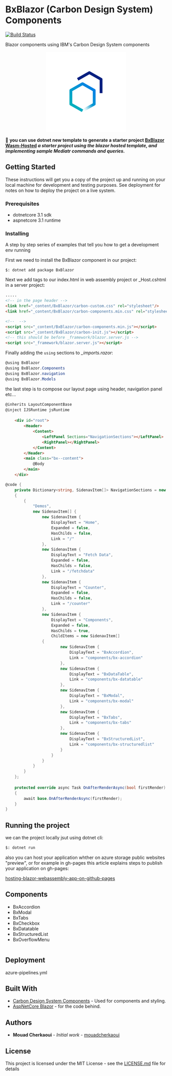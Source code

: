 # BxBlazor (Carbon Design System) Components

[![Build Status](https://dev.azure.com/cherkaouimouad/BxBlazor/_apis/build/status/BxBlazor?branchName=develop)](https://dev.azure.com/cherkaouimouad/BxBlazor/_build/latest?definitionId=50&branchName=develop)

Blazor components using IBM's Carbon Design System components
<p align="center"><img src="img/carbon_design_system_white.png" width="250"></p>

🔎 **you can use dotnet new template to generate a starter project [BxBlazor Wasm-Hosted](https://nx.dev)  *a starter project using the blazor hosted template, and implementing sample Mediatr commands and queries.***

## Getting Started

These instructions will get you a copy of the project up and running on your local machine for development and testing purposes. See deployment for notes on how to deploy the project on a live system.

### Prerequisites

- dotnetcore 3.1 sdk
- aspnetcore 3.1 runtime

### Installing

A step by step series of examples that tell you how to get a development env running

First we need to install the BxBlazor component in our project:

```
$: dotnet add package BxBlazor
```

Next we add tags to our index.html in web assembly project or _Host.cshtml in a server project:

```html
.....
<!-- in the page header -->
<link href="_content/BxBlazor/carbon-custom.css" rel="stylesheet"/>
<link href="_content/BxBlazor/carbon-components.min.css" rel="stylesheet"/>
```

```html
<!--  -->
<script src="_content/BxBlazor/carbon-components.min.js"></script>
<script src="_content/BxBlazor/carbon-init.js"></script>
<!-- this should be before _framework/blazor.server.js -->
<script src="_framework/blazor.server.js"></script>

```
Finally adding the ```using``` sections to *_imports.razor*:

```csharp
@using BxBlazor
@using BxBlazor.Components
@using BxBlazor.navigation
@using BxBlazor.Models
```

the last step is to compose our layout page using header, navigation panel etc...

```html
@inherits LayoutComponentBase
@inject IJSRuntime jsRuntime

    <div id="root">
        <Header>
            <Content>
                <LeftPanel Sections="NavigationSections"></LeftPanel>
                <RightPanel></RightPanel>
            </Content>
        </Header>
        <main class="bx--content">
            @Body
        </main>
    </div>
```
```cs 
@code {
    private Dictionary<string, SidenavItem[]> NavigationSections = new Dictionary<string, SidenavItem[]>()
    {
        {
            "Demos",
            new SidenavItem[] {
                new SidenavItem {
                    DisplayText = "Home",
                    Expanded = false,
                    HasChilds = false,
                    Link = "/"
                },
                new SidenavItem {
                    DisplayText = "Fetch Data",
                    Expanded = false,
                    HasChilds = false,
                    Link = "/fetchdata"
                },
                new SidenavItem {
                    DisplayText = "Counter",
                    Expanded = false,
                    HasChilds = false,
                    Link = "/counter"
                },
                new SidenavItem {
                    DisplayText = "Components",
                    Expanded = false,
                    HasChilds = true,
                    ChildItems = new SidenavItem[]
                {
                        new SidenavItem {
                            DisplayText = "BxAccordion",
                            Link = "components/bx-accordion"
                        },
                        new SidenavItem {
                            DisplayText = "BxDataTable",
                            Link = "components/bx-datatable"
                        },
                        new SidenavItem {
                            DisplayText = "BxModal",
                            Link = "components/bx-modal"
                        },
                        new SidenavItem {
                            DisplayText = "BxTabs",
                            Link = "components/bx-tabs"
                        },
                        new SidenavItem {
                            DisplayText = "BxStructuredList",
                            Link = "components/bx-structuredlist"
                        }
                    }
                }
            }
        }
    };

    protected override async Task OnAfterRenderAsync(bool firstRender)
    {
        await base.OnAfterRenderAsync(firstRender);
    }
}
```
## Running the project

we can the project locally jsut using dotnet cli:
```bash 
$: dotnet run
```

also you can host your application whther on azure storage public websites "preview", or for example in gh-pages this article explains steps to publish your application on gh-pages:

[hosting-blazor-webassembly-app-on-github-pages](https://dev.to/cirio/hosting-blazor-webassembly-app-on-github-pages-137k)


## Components

- BxAccordion
- BxModal
- BxTabs
- BxCheckbox
- BxDatatable
- BxStructuredList
- BxOverflowMenu

```
```

## Deployment

azure-pipelines.yml

## Built With

* [Carbon Design System Components](https://www.carbondesignsystem.com/) - Used for components and styling.
* [AspNetCore Blazor](https://nestjs.com/) - for the code behind.

## Authors

* **Mouad Cherkaoui** - *Initial work* - [mouadcherkaoui](https://github.com/mouadcherkaoui)

## License

This project is licensed under the MIT License - see the [LICENSE.md](LICENSE.md) file for details